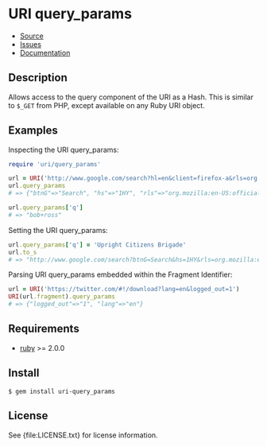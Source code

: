 # URI query_params

* [Source](https://github.com/postmodern/uri-query_params)
* [Issues](https://github.com/postmodern/uri-query_params/issues)
* [Documentation](http://rubydoc.info/gems/uri-query_params/frames)

## Description

Allows access to the query component of the URI as a Hash. This is similar
to `$_GET` from PHP, except available on any Ruby URI object.

## Examples

Inspecting the URI query_params:

```ruby
require 'uri/query_params'

url = URI('http://www.google.com/search?hl=en&client=firefox-a&rls=org.mozilla%3Aen-US%3Aofficial&hs=1HY&q=bob+ross&btnG=Search')
url.query_params
# => {"btnG"=>"Search", "hs"=>"1HY", "rls"=>"org.mozilla:en-US:official", "client"=>"firefox-a", "hl"=>"en", "q"=>"bob+ross"}

url.query_params['q']
# => "bob+ross"
```

Setting the URI query_params:

```ruby
url.query_params['q'] = 'Upright Citizens Brigade'
url.to_s
# => "http://www.google.com/search?btnG=Search&hs=1HY&rls=org.mozilla:en-US:official&client=firefox-a&hl=en&q=Upright%20Citizens%20Brigade"
```

Parsing URI query_params embedded within the Fragment Identifier:

```ruby
url = URI('https://twitter.com/#!/download?lang=en&logged_out=1')
URI(url.fragment).query_params
# => {"logged_out"=>"1", "lang"=>"en"}
```

## Requirements

* [ruby] >= 2.0.0

## Install

    $ gem install uri-query_params

## License

See {file:LICENSE.txt} for license information.

[ruby]: https://www.ruby-lang.org/
